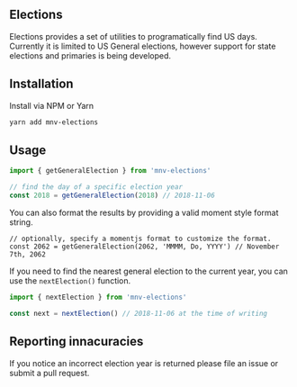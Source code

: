## Elections

Elections provides a set of utilities to programatically find US days.
Currently it is limited to US General elections, however support for state
elections and primaries is being developed.

## Installation

Install via NPM or Yarn

```sh
yarn add mnv-elections
```

## Usage

```js
import { getGeneralElection } from 'mnv-elections'

// find the day of a specific election year
const 2018 = getGeneralElection(2018) // 2018-11-06
```

You can also format the results by providing a valid moment style format string.
```
// optionally, specify a momentjs format to customize the format. 
const 2062 = getGeneralElection(2062, 'MMMM, Do, YYYY') // November 7th, 2062
```

If you need to find the nearest general election to the current year, you can
use the `nextElection()` function.

```js
import { nextElection } from 'mnv-elections'

const next = nextElection() // 2018-11-06 at the time of writing
```
## Reporting innacuracies
If you notice an incorrect election year is returned please file an issue or
submit a pull request.

